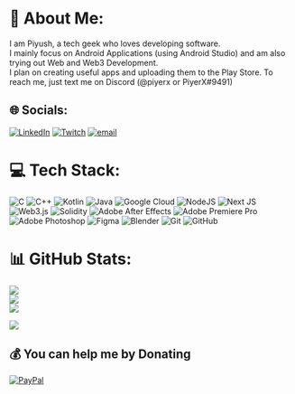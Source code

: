 # 💫 About Me:
I am Piyush, a tech geek who loves developing software.<br>I mainly focus on Android Applications (using Android Studio) and am also trying out Web and Web3 Development.<br>I plan on creating useful apps and uploading them to the Play Store.
To reach me, just text me on Discord (@piyerx or PiyerX#9491)

<!---
piyerx/piyerx is a ✨ special ✨ repository because its `README.md` (this file) appears on your GitHub profile.
You can click the Preview link to take a look at your changes.
--->



## 🌐 Socials:
[![LinkedIn](https://img.shields.io/badge/LinkedIn-%230077B5.svg?logo=linkedin&logoColor=white)](https://linkedin.com/in/piyerx) [![Twitch](https://img.shields.io/badge/Twitch-%239146FF.svg?logo=Twitch&logoColor=white)](https://twitch.tv/thePiyerX) [![email](https://img.shields.io/badge/Email-D14836?logo=gmail&logoColor=white)](mailto:piyushverma2905@gmail.com) 

# 💻 Tech Stack:
![C](https://img.shields.io/badge/c-%2300599C.svg?style=flat&logo=c&logoColor=white) ![C++](https://img.shields.io/badge/c++-%2300599C.svg?style=flat&logo=c%2B%2B&logoColor=white) ![Kotlin](https://img.shields.io/badge/kotlin-%237F52FF.svg?style=flat&logo=kotlin&logoColor=white) ![Java](https://img.shields.io/badge/java-%23ED8B00.svg?style=flat&logo=openjdk&logoColor=white) ![Google Cloud](https://img.shields.io/badge/GoogleCloud-%234285F4.svg?style=flat&logo=google-cloud&logoColor=white) ![NodeJS](https://img.shields.io/badge/node.js-6DA55F?style=flat&logo=node.js&logoColor=white) ![Next JS](https://img.shields.io/badge/Next-black?style=flat&logo=next.js&logoColor=white) ![Web3.js](https://img.shields.io/badge/web3.js-F16822?style=flat&logo=web3.js&logoColor=white) ![Solidity](https://img.shields.io/badge/Solidity-%23363636.svg?style=flat&logo=solidity&logoColor=white) ![Adobe After Effects](https://img.shields.io/badge/Adobe%20After%20Effects-9999FF.svg?style=flat&logo=Adobe%20After%20Effects&logoColor=white) ![Adobe Premiere Pro](https://img.shields.io/badge/Adobe%20Premiere%20Pro-9999FF.svg?style=flat&logo=Adobe%20Premiere%20Pro&logoColor=white) ![Adobe Photoshop](https://img.shields.io/badge/adobe%20photoshop-%2331A8FF.svg?style=flat&logo=adobe%20photoshop&logoColor=white) ![Figma](https://img.shields.io/badge/figma-%23F24E1E.svg?style=flat&logo=figma&logoColor=white) ![Blender](https://img.shields.io/badge/blender-%23F5792A.svg?style=flat&logo=blender&logoColor=white) ![Git](https://img.shields.io/badge/git-%23F05033.svg?style=flat&logo=git&logoColor=white) ![GitHub](https://img.shields.io/badge/github-%23121011.svg?style=flat&logo=github&logoColor=white)
# 📊 GitHub Stats:
![](https://github-readme-stats.vercel.app/api?username=piyerx&theme=apprentice&hide_border=true&include_all_commits=false&count_private=false)<br/>
![](https://nirzak-streak-stats.vercel.app/?user=piyerx&theme=apprentice&hide_border=true)<br/>
![](https://github-readme-stats.vercel.app/api/top-langs/?username=piyerx&theme=apprentice&hide_border=true&include_all_commits=false&count_private=false&layout=compact)

![](https://quotes-github-readme.vercel.app/api?type=vetical&theme=dark)

  ## 💰 You can help me by Donating
  [![PayPal](https://img.shields.io/badge/PayPal-00457C?style=for-the-badge&logo=paypal&logoColor=white)](https://paypal.me/paypal.me/piyush2905) 

  
<!-- Proudly created with GPRM ( https://gprm.itsvg.in ) -->
